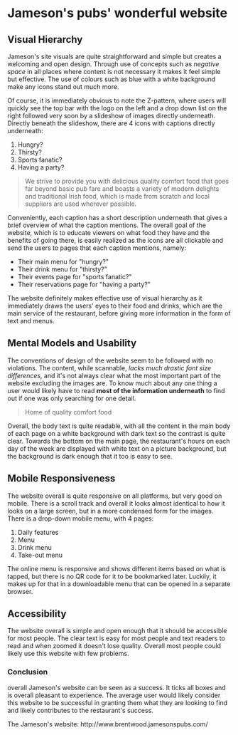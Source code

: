 # Jameson's pubs' wonderful website
## Visual Hierarchy

<p>Jameson's site visuals are quite straightforward and simple but creates a welcoming and open design.  Through use of concepts such as <i>negative space</i> in all places where content is not necessary it makes it feel simple but effective.  The use of colours such as blue with a white background make any icons stand out much more.</P>

<p>Of course, it is immediately obvious to note the Z-pattern, where users will quickly see the top bar with the logo on the left and a drop down list on the right followed very soon by a slideshow of images directly underneath.  Directly beneath the slideshow, there are 4 icons with captions directly underneath:</p>
<ol>
  <li>Hungry?</li>
  <li>Thirsty?</li>
  <li>Sports fanatic?</li>
  <li>Having a party?</li>
  </ol>
  <blockquote>We strive to provide you with delicious quality comfort food that goes far beyond basic pub fare and boasts a variety of modern delights and traditional Irish food, which is made from scratch and local suppliers are used wherever possible.</blockquote>
  <p>Conveniently, each caption has a short description underneath that gives a brief overview of what the caption mentions.  The overall goal of the website, which is to educate viewers on what food they have and the benefits of going there, is easily realized as the icons are all clickable and send the users to pages that each caption mentions, namely:</p>
  <ul>
  <li>Their main menu for "hungry?"</li>
  <li>Their drink menu for "thirsty?"</li>
  <li>Their events page for "sports fanatic?"</li>
  <li>Their reservations page for "having a party?"</li>
  </ul>
  <p>The website definitely makes effective use of visual hierarchy as it immediately draws the users' eyes to their food and drinks, which are the main service of the restaurant, before giving more information in the form of text and menus.</p>
 <h2>Mental Models and Usability</h2>
<p>The conventions of design of the website seem to be followed with no violations.  The content, while scannable, <i>lacks much drastic font size differences</i>, and it's not always clear what the most important part of the website excluding the images are.  To know much about any one thing a user would likely have to read <strong>most of the information underneath</strong> to find out if one was only searching for one detail.</p>
<blockquote>Home of quality comfort food</blockquote>
<p>Overall, the body text is quite readable, with all the content in the main body of each page on a white background with dark text so the contrast is quite clear. Towards the bottom on the main page, the restaurant's hours on each day of the week are displayed with white text on a picture background, but the background is dark enough that it too is easy to see. 
  
<h2>Mobile Responsiveness</h2>
<p>The website overall is quite responsive on all platforms, but very good on mobile.  There is a scroll track and overall it looks almost identical to how it looks on a large screen, but in a more condensed form for the images.  There is a drop-down mobile menu, with 4 pages:</p>
<ol>
  <li>Daily features</li>
  <li>Menu</li>
  <li>Drink menu</li>
  <li>Take-out menu</li>
 </ol>
 <p>The online menu is responsive and shows different items based on what is tapped, but there is no QR code for it to be bookmarked later.  Luckily, it makes up for that in a downloadable menu that can be opened in a separate browser.</p>
<h2>Accessibility</h2>
<p>The website overall is simple and open enough that it should be accessible for most people.  The clear text is easy for most people and text readers to read and when zoomed it doesn't lose quality.  Overall most people could likely use this website with few problems.</p>
<h3>Conclusion</h3>
<p>overall Jameson's website can be seen as a success.  It ticks all boxes and is overall pleasant to experience.  The average user would likely consider this website to be successful in granting them what they are looking to find and likely contributes to the restaurant's success.</p>
The Jameson's website: http://www.brentwood.jamesonspubs.com/

